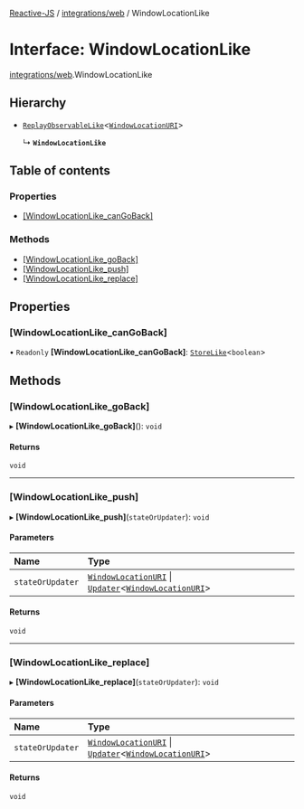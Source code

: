[Reactive-JS](../README.md) / [integrations/web](../modules/integrations_web.md) / WindowLocationLike

# Interface: WindowLocationLike

[integrations/web](../modules/integrations_web.md).WindowLocationLike

## Hierarchy

- [`ReplayObservableLike`](concurrent.ReplayObservableLike.md)<[`WindowLocationURI`](integrations_web.WindowLocationURI.md)\>

  ↳ **`WindowLocationLike`**

## Table of contents

### Properties

- [[WindowLocationLike\_canGoBack]](integrations_web.WindowLocationLike.md#[windowlocationlike_cangoback])

### Methods

- [[WindowLocationLike\_goBack]](integrations_web.WindowLocationLike.md#[windowlocationlike_goback])
- [[WindowLocationLike\_push]](integrations_web.WindowLocationLike.md#[windowlocationlike_push])
- [[WindowLocationLike\_replace]](integrations_web.WindowLocationLike.md#[windowlocationlike_replace])

## Properties

### [WindowLocationLike\_canGoBack]

• `Readonly` **[WindowLocationLike\_canGoBack]**: [`StoreLike`](events.StoreLike.md)<`boolean`\>

## Methods

### [WindowLocationLike\_goBack]

▸ **[WindowLocationLike_goBack]**(): `void`

#### Returns

`void`

___

### [WindowLocationLike\_push]

▸ **[WindowLocationLike_push]**(`stateOrUpdater`): `void`

#### Parameters

| Name | Type |
| :------ | :------ |
| `stateOrUpdater` | [`WindowLocationURI`](integrations_web.WindowLocationURI.md) \| [`Updater`](../modules/functions.md#updater)<[`WindowLocationURI`](integrations_web.WindowLocationURI.md)\> |

#### Returns

`void`

___

### [WindowLocationLike\_replace]

▸ **[WindowLocationLike_replace]**(`stateOrUpdater`): `void`

#### Parameters

| Name | Type |
| :------ | :------ |
| `stateOrUpdater` | [`WindowLocationURI`](integrations_web.WindowLocationURI.md) \| [`Updater`](../modules/functions.md#updater)<[`WindowLocationURI`](integrations_web.WindowLocationURI.md)\> |

#### Returns

`void`
